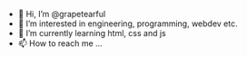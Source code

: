 - 👋 Hi, I’m @grapetearful
- 👀 I’m interested in engineering, programming, webdev etc.
- 🌱 I’m currently learning html, css and js
- 📫 How to reach me ...

<!---
grapetearful/grapetearful is a ✨ special ✨ repository because its `README.md` (this file) appears on your GitHub profile.
You can click the Preview link to take a look at your changes.
--->
